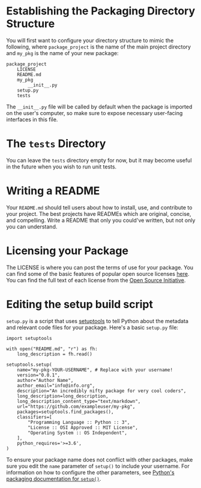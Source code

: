 # Establishing the Packaging Directory Structure

You will first want to configure your directory structure to mimic the following, where `package_project` is the name of the main project directory and `my_pkg` is the name of your new package:

    package_project
        LICENSE
        README.md
        my_pkg
            __init__.py
        setup.py
        tests

The `__init__.py` file will be called by default when the package is imported on the user's computer, so make sure to expose necessary user-facing interfaces in this file.

# The `tests` Directory
You can leave the `tests` directory empty for now, but it may become useful in the future when you wish to run unit tests.

# Writing a README
Your `README.md` should tell users about how to install, use, and contribute to your project. The best projects have READMEs which are original, concise, and compelling. Write a README that only you could've written, but not only you can understand.

# Licensing your Package
The LICENSE is where you can post the terms of use for your package. You can find some of the basic features of popular open source licenses [here](https://tldrlegal.com). You can find the full text of each license from the [Open Source Initiative](https://opensource.org/licenses).

# Editing the setup build script
`setup.py` is a script that uses [setuptools](https://packaging.python.org/key_projects/#setuptools) to tell Python about the metadata and relevant code files for your package. Here's a basic `setup.py` file:

    import setuptools

    with open("README.md", "r") as fh:
        long_description = fh.read()

    setuptools.setup(
        name="my-pkg-YOUR-USERNAME", # Replace with your username!
        version="0.0.1",
        author="Author Name",
        author_email="info@info.org",
        description="An incredibly nifty package for very cool coders",
        long_description=long_description,
        long_description_content_type="text/markdown",
        url="https://github.com/exampleuser/my-pkg",
        packages=setuptools.find_packages(),
        classifiers=[
            "Programming Language :: Python :: 3",
            "License :: OSI Approved :: MIT License",
            "Operating System :: OS Independent",
        ],
        python_requires='>=3.6',
    )

To ensure your package name does not conflict with other packages, make sure you edit the `name` parameter of `setup()` to include your username. For information on how to configure the other parameters, see [Python's packaging documentation for `setup()`](https://packaging.python.org/guides/distributing-packages-using-setuptools/#setup-args).
